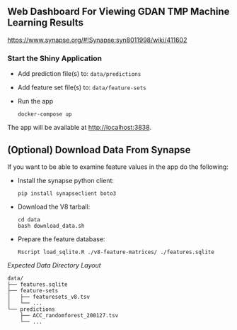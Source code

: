 ## Web Dashboard For Viewing GDAN TMP Machine Learning Results
https://www.synapse.org/#!Synapse:syn8011998/wiki/411602

### Start the Shiny Application

- Add prediction file(s) to: `data/predictions`
- Add feature set file(s) to: `data/feature-sets`
- Run the app

  ```
  docker-compose up
  ```

The app will be available at [http://localhost:3838](http://localhost:3838).

## (Optional) Download Data From Synapse

If you want to be able to examine feature values in the app do the following:

- Install the synapse python client:
  ```
  pip install synapseclient boto3
  ```
- Download the V8 tarball:

  ```
  cd data
  bash download_data.sh
  ```
- Prepare the feature database:

  ```
  Rscript load_sqlite.R ./v8-feature-matrices/ ./features.sqlite
  ```

*Expected Data Directory Layout*

```
data/
├── features.sqlite
├── feature-sets
│   ├── featuresets_v8.tsv
│   └── ...
└── predictions
    ├── ACC_randomforest_200127.tsv
    └── ...
```
